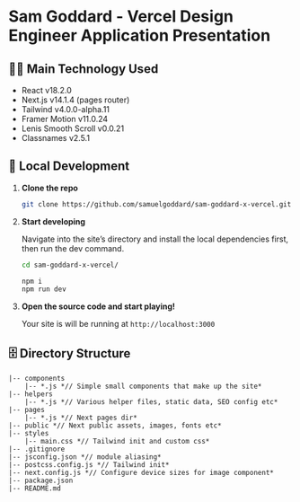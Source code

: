 # Sam Goddard - Vercel Design Engineer Application Presentation

## 🧑‍💻 Main Technology Used
- React v18.2.0
- Next.js v14.1.4 (pages router)
- Tailwind v4.0.0-alpha.11
- Framer Motion v11.0.24
- Lenis Smooth Scroll v0.0.21
- Classnames v2.5.1

## 🚀 Local Development

1.  **Clone the repo**

    ```sh
    git clone https://github.com/samuelgoddard/sam-goddard-x-vercel.git
    ```

2.  **Start developing**

    Navigate into the site’s directory and install the local dependencies first, then run the dev command.

    ```sh
    cd sam-goddard-x-vercel/
    
    npm i
    npm run dev
    ```

3.  **Open the source code and start playing!**

    Your site is will be running at `http://localhost:3000`

## 🗄 Directory Structure
```
|-- components
    |-- *.js *// Simple small components that make up the site*
|-- helpers
    |-- *.js *// Various helper files, static data, SEO config etc*
|-- pages
    |-- *.js *// Next pages dir*
|-- public *// Next public assets, images, fonts etc*
|-- styles
    |-- main.css *// Tailwind init and custom css*
|-- .gitignore
|-- jsconfig.json *// module aliasing*
|-- postcss.config.js *// Tailwind init*
|-- next.config.js *// Configure device sizes for image component*
|-- package.json
|-- README.md
```
